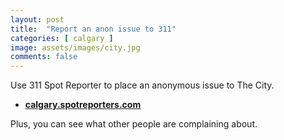 ```yaml
---
layout: post
title:  "Report an anon issue to 311"
categories: [ calgary ]
image: assets/images/city.jpg
comments: false
---
```


Use 311 Spot Reporter to place an anonymous issue to The City.

- **[calgary.spotreporters.com](https://calgary.spotreporters.com/)**


Plus, you can see what other people are complaining about.
